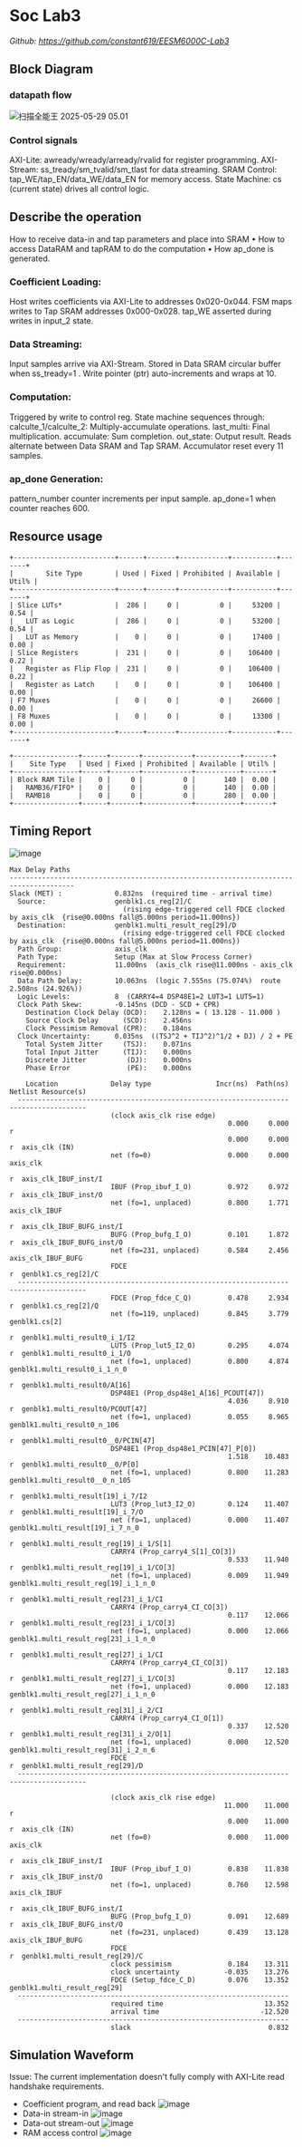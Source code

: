 
# Soc Lab3
*Github: https://github.com/constant619/EESM6000C-Lab3*
## Block Diagram
### datapath flow
![扫描全能王 2025-05-29 05.01](https://hackmd.io/_uploads/HJgW5grzxg.jpg)
### Control signals
AXI-Lite: awready/wready/arready/rvalid for register programming.
AXI-Stream: ss_tready/sm_tvalid/sm_tlast for data streaming.
SRAM Control: tap_WE/tap_EN/data_WE/data_EN for memory access.
State Machine: cs (current state) drives all control logic.
## Describe the operation
How to receive data-in and tap parameters and place into SRAM
• How to access DataRAM and tapRAM to do the computation
• How ap_done is generated.
### Coefficient Loading:
Host writes coefficients via AXI-Lite to addresses 0x020-0x044.
FSM maps writes to Tap SRAM addresses 0x000-0x028.
tap_WE asserted during writes in input_2 state.
### Data Streaming:
Input samples arrive via AXI-Stream.
Stored in Data SRAM circular buffer when ss_tready=1 .
Write pointer (ptr) auto-increments and wraps at 10.
### Computation:
Triggered by write to control reg.
State machine sequences through:
calculte_1/calculte_2: Multiply-accumulate operations.
last_multi: Final multiplication.
accumulate: Sum completion.
out_state: Output result.
Reads alternate between Data SRAM and Tap SRAM.
Accumulator reset every 11 samples.
### ap_done Generation:
pattern_number counter increments per input sample.
ap_done=1 when counter reaches 600.
## Resource usage
```
+-------------------------+------+-------+------------+-----------+-------+
|        Site Type        | Used | Fixed | Prohibited | Available | Util% |
+-------------------------+------+-------+------------+-----------+-------+
| Slice LUTs*             |  286 |     0 |          0 |     53200 |  0.54 |
|   LUT as Logic          |  286 |     0 |          0 |     53200 |  0.54 |
|   LUT as Memory         |    0 |     0 |          0 |     17400 |  0.00 |
| Slice Registers         |  231 |     0 |          0 |    106400 |  0.22 |
|   Register as Flip Flop |  231 |     0 |          0 |    106400 |  0.22 |
|   Register as Latch     |    0 |     0 |          0 |    106400 |  0.00 |
| F7 Muxes                |    0 |     0 |          0 |     26600 |  0.00 |
| F8 Muxes                |    0 |     0 |          0 |     13300 |  0.00 |
+-------------------------+------+-------+------------+-----------+-------+
```
```
+----------------+------+-------+------------+-----------+-------+
|    Site Type   | Used | Fixed | Prohibited | Available | Util% |
+----------------+------+-------+------------+-----------+-------+
| Block RAM Tile |    0 |     0 |          0 |       140 |  0.00 |
|   RAMB36/FIFO* |    0 |     0 |          0 |       140 |  0.00 |
|   RAMB18       |    0 |     0 |          0 |       280 |  0.00 |
+----------------+------+-------+------------+-----------+-------+
```
## Timing Report
![image](https://hackmd.io/_uploads/Bk66y-SGel.png)

```
Max Delay Paths
--------------------------------------------------------------------------------------
Slack (MET) :             0.832ns  (required time - arrival time)
  Source:                 genblk1.cs_reg[2]/C
                            (rising edge-triggered cell FDCE clocked by axis_clk  {rise@0.000ns fall@5.000ns period=11.000ns})
  Destination:            genblk1.multi_result_reg[29]/D
                            (rising edge-triggered cell FDCE clocked by axis_clk  {rise@0.000ns fall@5.000ns period=11.000ns})
  Path Group:             axis_clk
  Path Type:              Setup (Max at Slow Process Corner)
  Requirement:            11.000ns  (axis_clk rise@11.000ns - axis_clk rise@0.000ns)
  Data Path Delay:        10.063ns  (logic 7.555ns (75.074%)  route 2.508ns (24.926%))
  Logic Levels:           8  (CARRY4=4 DSP48E1=2 LUT3=1 LUT5=1)
  Clock Path Skew:        -0.145ns (DCD - SCD + CPR)
    Destination Clock Delay (DCD):    2.128ns = ( 13.128 - 11.000 ) 
    Source Clock Delay      (SCD):    2.456ns
    Clock Pessimism Removal (CPR):    0.184ns
  Clock Uncertainty:      0.035ns  ((TSJ^2 + TIJ^2)^1/2 + DJ) / 2 + PE
    Total System Jitter     (TSJ):    0.071ns
    Total Input Jitter      (TIJ):    0.000ns
    Discrete Jitter          (DJ):    0.000ns
    Phase Error              (PE):    0.000ns

    Location             Delay type                Incr(ns)  Path(ns)    Netlist Resource(s)
  -------------------------------------------------------------------    -------------------
                         (clock axis_clk rise edge)
                                                      0.000     0.000 r  
                                                      0.000     0.000 r  axis_clk (IN)
                         net (fo=0)                   0.000     0.000    axis_clk
                                                                      r  axis_clk_IBUF_inst/I
                         IBUF (Prop_ibuf_I_O)         0.972     0.972 r  axis_clk_IBUF_inst/O
                         net (fo=1, unplaced)         0.800     1.771    axis_clk_IBUF
                                                                      r  axis_clk_IBUF_BUFG_inst/I
                         BUFG (Prop_bufg_I_O)         0.101     1.872 r  axis_clk_IBUF_BUFG_inst/O
                         net (fo=231, unplaced)       0.584     2.456    axis_clk_IBUF_BUFG
                         FDCE                                         r  genblk1.cs_reg[2]/C
  -------------------------------------------------------------------    -------------------
                         FDCE (Prop_fdce_C_Q)         0.478     2.934 r  genblk1.cs_reg[2]/Q
                         net (fo=119, unplaced)       0.845     3.779    genblk1.cs[2]
                                                                      r  genblk1.multi_result0_i_1/I2
                         LUT5 (Prop_lut5_I2_O)        0.295     4.074 r  genblk1.multi_result0_i_1/O
                         net (fo=1, unplaced)         0.800     4.874    genblk1.multi_result0_i_1_n_0
                                                                      r  genblk1.multi_result0/A[16]
                         DSP48E1 (Prop_dsp48e1_A[16]_PCOUT[47])
                                                      4.036     8.910 r  genblk1.multi_result0/PCOUT[47]
                         net (fo=1, unplaced)         0.055     8.965    genblk1.multi_result0_n_106
                                                                      r  genblk1.multi_result0__0/PCIN[47]
                         DSP48E1 (Prop_dsp48e1_PCIN[47]_P[0])
                                                      1.518    10.483 r  genblk1.multi_result0__0/P[0]
                         net (fo=1, unplaced)         0.800    11.283    genblk1.multi_result0__0_n_105
                                                                      r  genblk1.multi_result[19]_i_7/I2
                         LUT3 (Prop_lut3_I2_O)        0.124    11.407 r  genblk1.multi_result[19]_i_7/O
                         net (fo=1, unplaced)         0.000    11.407    genblk1.multi_result[19]_i_7_n_0
                                                                      r  genblk1.multi_result_reg[19]_i_1/S[1]
                         CARRY4 (Prop_carry4_S[1]_CO[3])
                                                      0.533    11.940 r  genblk1.multi_result_reg[19]_i_1/CO[3]
                         net (fo=1, unplaced)         0.009    11.949    genblk1.multi_result_reg[19]_i_1_n_0
                                                                      r  genblk1.multi_result_reg[23]_i_1/CI
                         CARRY4 (Prop_carry4_CI_CO[3])
                                                      0.117    12.066 r  genblk1.multi_result_reg[23]_i_1/CO[3]
                         net (fo=1, unplaced)         0.000    12.066    genblk1.multi_result_reg[23]_i_1_n_0
                                                                      r  genblk1.multi_result_reg[27]_i_1/CI
                         CARRY4 (Prop_carry4_CI_CO[3])
                                                      0.117    12.183 r  genblk1.multi_result_reg[27]_i_1/CO[3]
                         net (fo=1, unplaced)         0.000    12.183    genblk1.multi_result_reg[27]_i_1_n_0
                                                                      r  genblk1.multi_result_reg[31]_i_2/CI
                         CARRY4 (Prop_carry4_CI_O[1])
                                                      0.337    12.520 r  genblk1.multi_result_reg[31]_i_2/O[1]
                         net (fo=1, unplaced)         0.000    12.520    genblk1.multi_result_reg[31]_i_2_n_6
                         FDCE                                         r  genblk1.multi_result_reg[29]/D
  -------------------------------------------------------------------    -------------------

                         (clock axis_clk rise edge)
                                                     11.000    11.000 r  
                                                      0.000    11.000 r  axis_clk (IN)
                         net (fo=0)                   0.000    11.000    axis_clk
                                                                      r  axis_clk_IBUF_inst/I
                         IBUF (Prop_ibuf_I_O)         0.838    11.838 r  axis_clk_IBUF_inst/O
                         net (fo=1, unplaced)         0.760    12.598    axis_clk_IBUF
                                                                      r  axis_clk_IBUF_BUFG_inst/I
                         BUFG (Prop_bufg_I_O)         0.091    12.689 r  axis_clk_IBUF_BUFG_inst/O
                         net (fo=231, unplaced)       0.439    13.128    axis_clk_IBUF_BUFG
                         FDCE                                         r  genblk1.multi_result_reg[29]/C
                         clock pessimism              0.184    13.311    
                         clock uncertainty           -0.035    13.276    
                         FDCE (Setup_fdce_C_D)        0.076    13.352    genblk1.multi_result_reg[29]
  -------------------------------------------------------------------
                         required time                         13.352    
                         arrival time                         -12.520    
  -------------------------------------------------------------------
                         slack                                  0.832    
```
## Simulation Waveform
Issue: The current implementation doesn't fully comply with AXI-Lite read handshake requirements.
* Coefficient program, and read back
![image](https://hackmd.io/_uploads/S1fjX-rGgg.png)
* Data-in stream-in
![image](https://hackmd.io/_uploads/r1wWE-Hzel.png)
* Data-out stream-out
![image](https://hackmd.io/_uploads/H1z_NbrMel.png)
* RAM access control
![image](https://hackmd.io/_uploads/B1r8S-BGlx.png)
